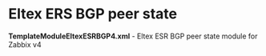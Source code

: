 # Eltex ERS BGP peer state


**TemplateModuleEltexESRBGP4.xml** - Eltex ESR BGP peer state module for Zabbix v4

